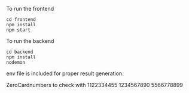 To run the frontend

    cd frontend
    npm install
    npm start

To run the backend

    cd backend
    npm install
    nodemon

env file is included for proper result generation.


ZeroCardnumbers to check with 
1122334455
1234567890
5566778899

